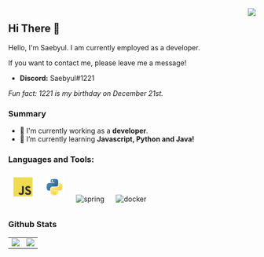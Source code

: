 <div align="right">
  <img 
    src="https://komarev.com/ghpvc/?username=Saebyul1221&label=PROFILE+VIEWS" 
    align="right" 
  />
</div>

## Hi There 👋

Hello, I'm Saebyul.
I am currently employed as a developer.

If you want to contact me, please leave me a message!

- **Discord:** Saebyul#1221

_Fun fact: 1221 is my birthday on December 21st._

### Summary

- 🔭 I'm currently working as a **developer**.
- 🌱 I’m currently learning **Javascript, Python and Java!**

<h3 align="left">Languages and Tools:</h3>
<div sttyle='float:left'>
<img 
  style="margin: 10px"
  src="https://raw.githubusercontent.com/devicons/devicon/master/icons/javascript/javascript-original.svg" 
  alt="javascript" 
  height="40"
/>
<img 
  style="margin: 10px"
  src="https://raw.githubusercontent.com/devicons/devicon/master/icons/python/python-original.svg" 
  alt="python" 
  height="40"
/> 
<img
style="margin: 10px"
src="https://upload.wikimedia.org/wikipedia/commons/thumb/4/44/Spring_Framework_Logo_2018.svg/2560px-Spring_Framework_Logo_2018.svg.png"
alt="spring" 
height="40"
/> 
<img
style="margin: 10px"
src="https://seeklogo.com/images/D/docker-logo-6D6F987702-seeklogo.com.png"
alt="docker" 
height="40"
/> 
</div>

### Github Stats

<table>
  <tr>
    <td valign="top" width="50%">
      <img 
        src="https://github-readme-stats.vercel.app/api?username=Saebyul1221&show_icons=true&count_private=true&hide_border=true" align="left" 
        style="width: 100%" 
      />
    </td>
    <td valign="top" width="50%">
      <img 
        src="https://github-readme-stats.vercel.app/api/top-langs/?username=Saebyul1221&hide_border=true&layout=compact" 
        align="left" 
        style="width: 100%"
      />
    </td>
  </tr>
</table>
